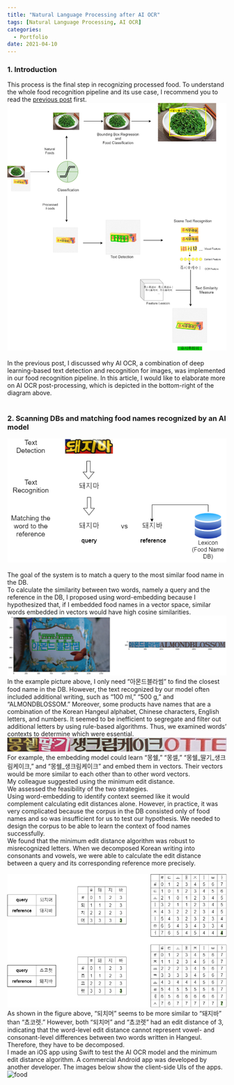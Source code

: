 ```yaml
---
title: "Natural Language Processing after AI OCR"
tags: [Natural Language Processing, AI OCR]
categories:
  - Portfolio
date: 2021-04-10
---
```

  
### 1. Introduction    
This process is the final step in recognizing processed food. To understand the whole food recognition pipeline and its use case, I recommend you to read the [previous post](https://seonwhee-genome.github.io/portfolio/Food_Recognition/) first.<br>
![Overall](/assets/img_foods/OverallAlgorithm_v7.png)  
<br>
In the previous post, I discussed why AI OCR, a combination of deep learning-based text detection and recognition for images, was implemented in our food recognition pipeline. In this article, I would like to elaborate more on AI OCR post-processing, which is depicted in the bottom-right of the diagram above.<br><br>

### 2. Scanning DBs and matching food names recognized by an AI model  
![Embedding](/assets/img_foods/Embeddings.png)<br>  
The goal of the system is to match a query to the most similar food name in the DB.<br> 
To calculate the similarity between two words, namely a query and the reference in the DB, I proposed using word-embedding because I hypothesized that, if I embedded food names in a vector space, similar words embedded in vectors would have high cosine similarities.<br>
![blossom](/assets/img_foods/recog_example3.png)
<br>
In the example picture above, I only need “아몬드블라썸” to find the closest food name in the DB. However, the text recognized by our model often included additional writing, such as “100 ml,” “500 g,” and “ALMONDBLOSSOM.” Moreover, some products have names that are a combination of the Korean Hangeul alphabet, Chinese characters, English letters, and numbers. It seemed to be inefficient to segregate and filter out additional letters by using rule-based algorithms. Thus, we examined words’ contexts to determine which were essential.<br>
![mont](/assets/img_foods/recog_example2.jpg)<br>
For example, the embedding model could learn “몽쉘,” “몽셀,” “몽쉘_딸기_생크림케이크,” and “몽쉘_생크림케이크” and embed them in vectors. Their vectors would be more similar to each other than to other word vectors.<br> 
My colleague suggested using the minimum edit distance.<br>
We assessed the feasibility of the two strategies.<br>
Using word-embedding to identify context seemed like it would complement calculating edit distances alone. However, in practice, it was very complicated because the corpus in the DB consisted only of food names and so was insufficient for us to test our hypothesis. We needed to design the corpus to be able to learn the context of food names successfully.<br>
We found that the minimum edit distance algorithm was robust to misrecognized letters. When we decomposed Korean writing into consonants and vowels, we were able to calculate the edit distance between a query and its corresponding reference more precisely.<br><br>
![Overall](/assets/img_foods/Edit_distance.png)  
As shown in the figure above, “되치머” seems to be more similar to “돼지바” than “쵸코렛.” However, both “되치머” and “쵸코렛” had an edit distance of 3, indicating that the word-level edit distance cannot represent vowel- and consonant-level differences between two words written in Hangeul. Therefore, they have to be decomposed.<br>
I made an iOS app using Swift to test the AI OCR model and the minimum edit distance algorithm. A commercial Android app was developed by another developer. The images below show the client-side UIs of the apps.<br>
 <img src="/assets/img_foods/OCR_example1.gif" alt="food" width="250" />  


